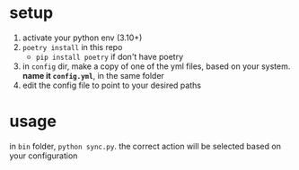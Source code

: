 # setup
1. activate your python env (3.10+)
1. `poetry install` in this repo
    - `pip install poetry` if don't have poetry
1. in `config` dir, make a copy of one of the yml files, based on your system. **name it `config.yml`**, in the same folder
2. edit the config file to point to your desired paths

# usage
in `bin` folder, `python sync.py`. the correct action will be selected based on your configuration